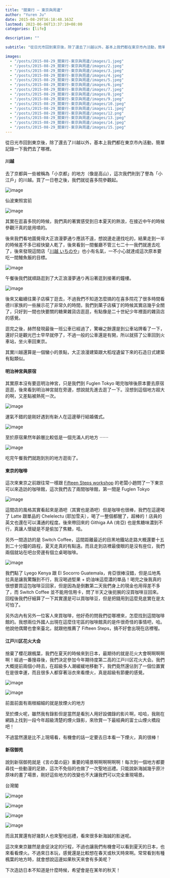 ```yaml
---
title: "關東行 — 東京與周邊"
author: "Yuren Ju"
date: 2015-08-29T16:18:48.163Z
lastmod: 2023-06-06T13:37:10+08:00
categories: [life]

description: ""

subtitle: "從日光市回到東京後，除了還去了川越以外，基本上我們都在東京市內活動，簡單記錄一下我們去了哪裡。"

images:
  - "/posts/2015-08-29_關東行-東京與周邊/images/1.jpeg"
  - "/posts/2015-08-29_關東行-東京與周邊/images/2.jpeg"
  - "/posts/2015-08-29_關東行-東京與周邊/images/3.jpeg"
  - "/posts/2015-08-29_關東行-東京與周邊/images/4.jpeg"
  - "/posts/2015-08-29_關東行-東京與周邊/images/5.jpeg"
  - "/posts/2015-08-29_關東行-東京與周邊/images/6.jpeg"
  - "/posts/2015-08-29_關東行-東京與周邊/images/7.jpeg"
  - "/posts/2015-08-29_關東行-東京與周邊/images/8.jpeg"
  - "/posts/2015-08-29_關東行-東京與周邊/images/9.jpeg"
  - "/posts/2015-08-29_關東行-東京與周邊/images/10.jpeg"
  - "/posts/2015-08-29_關東行-東京與周邊/images/11.jpeg"
  - "/posts/2015-08-29_關東行-東京與周邊/images/12.png"
  - "/posts/2015-08-29_關東行-東京與周邊/images/13.jpeg"
  - "/posts/2015-08-29_關東行-東京與周邊/images/14.jpeg"
  - "/posts/2015-08-29_關東行-東京與周邊/images/15.jpeg"
---
```


從日光市回到東京後，除了還去了川越以外，基本上我們都在東京市內活動，簡單記錄一下我們去了哪裡。

#### 川越

去了京都與一些被稱為「小京都」的地方（像是高山），這次我們則到了譽為「小江戶」的川越。買了一日卷之後，我們就從喜多院參觀起。

![image](/posts/2015-08-29_關東行-東京與周邊/images/1.jpeg#layoutTextWidth)

仙波東照宮前

![image](/posts/2015-08-29_關東行-東京與周邊/images/2.jpeg#layoutTextWidth)

其實在逛喜多院的時候，我們真的著實感受到日本夏天的熱浪，在接近中午的時候參觀汗真的是用噴的。

後來我們看地圖覺得大正浪漫夢通り應該不遠，想說邊走邊找吃的，結果走到一半的時候差不多已經快變人乾了，後來看到一間餐廳不管三七二十一我們就進去吃了，後來發現這間店「[川越 いちのや](http://tabelog.com/saitama/A1103/A110303/11000139/)」也小有名氣，一不小心就達成這次原本要吃一間鰻魚飯的目標。

![image](/posts/2015-08-29_關東行-東京與周邊/images/3.jpeg#layoutTextWidth)

午餐後我們就順路逛到了大正浪漫夢通り再沿著逛到接著的鐘樓。

![image](/posts/2015-08-29_關東行-東京與周邊/images/4.jpeg#layoutTextWidth)

後來又繼續往菓子店橫丁逛去，不過我們不知道怎麼搞的在喜多院花了很多時間看德川家族的一些展示花了非常久的時間，我們到菓子店橫丁的時候其實店幾乎全關了，只好到一間也快要關的糖果雜貨店逛逛，有點像是二十世紀少年裡面的雜貨店的感覺。

逛完之後，赫然發現最後一班公車已經過了，驚嚇之餘還是到公車站牌看了一下，還好只是觀光巴士早早就停了，不過一般的公車還是有開，所以就搭了公車回到火車站，坐火車回東京。

其實川越還算是一個蠻小的景點，大正浪漫建築跟大稻埕遺留下來的石造日式建築有點類似。

#### 明治神宮與原宿

其實原本沒有要逛明治神宮，只是我們到 Fuglen Tokyo 喝完咖啡後原本要去原宿逛逛，後來看到明治神宮就在旁邊，想說就先進去逛了一下。沒想到這個地方超大的啊，又差點被熱死一次。

![image](/posts/2015-08-29_關東行-東京與周邊/images/5.jpeg#layoutTextWidth)

運氣不錯的是剛好遇到有新人在這邊舉行結婚儀式。

![image](/posts/2015-08-29_關東行-東京與周邊/images/6.jpeg#layoutTextWidth)

至於原宿果然年齡層比較低是一個充滿人的地方 ⋯⋯

![image](/posts/2015-08-29_關東行-東京與周邊/images/7.jpeg#layoutTextWidth)

吃完午餐我們就跑到別的地方逛街了。

#### 東京的咖啡

這次來東京之前跟往常一樣跟 [Fifteen Steps workshop](https://www.facebook.com/15Steps) 的老闆小趙問了一下東京可以來造訪的咖啡館，這次我們去了兩間咖啡館，第一間是 Fuglen Tokyo

![image](/posts/2015-08-29_關東行-東京與周邊/images/8.jpeg#layoutTextWidth)

這間店的風格其實看起來是酒吧（其實也是酒吧）但是咖啡也很棒，我們在這邊喝了 Latte 跟單品的 Chelelectu (耶加雪夫），喝了一整個都醒了，超棒的！店員的英文也還在可以溝通的程度。後來帶回來的 Githiga AA (肯亞) 也是焦糖味濃到不行，真讓人懷疑是不是偷加了焦糖，哈。

另外一間造訪的是 Switch Coffee，這間距離最近的目黑地鐵站走路大概還要十五到二十分鐘的路程，夏天走真的有點遠。而且走到店裡最傻眼的是沒有座位，我們兩個就站在吧台旁邊有個立桌喝咖啡。

![image](/posts/2015-08-29_關東行-東京與周邊/images/9.jpeg#layoutTextWidth)

我們點了 Lyego Kenya 跟 El Socorro Guatemala，肯亞很棒沒錯，但是瓜地馬拉真是讓我驚豔到不行，我沒喝過堅果 + 奶油味這麼濃的單品！喝完之後我真的很想要買這包咖啡豆回家，但是因為是倒數第二天我們身上的現金也用得差不多了，而 Switch Coffee 並不能用信用卡，問了半天之後扼腕的沒買咖啡豆回來。回程後我們仔細算了一下其實還是可以買咖啡豆，但是把錢用到這麼見底實在是太可怕了。

另外店內有另外一位客人來買咖啡，他好奇的問我們從哪裡來，怎麼找到這間咖啡館的。我想兩位外國人出現在這麼住宅區的咖啡館真的是件很奇怪的事情吧，哈。他說他偶爾也會來臺北，就跟他推薦了 Fifteen Steps，搞不好會出現在店裡喔。

#### 江戸川区花火大会

捨棄了櫻花跟楓葉，我們在夏天的時候來到日本，最期待的就是花火大會啊啊啊啊啊！經過一番搜尋後，我們決定參加今年期待度第二高的江戸川区花火大会。我們大概提前兩個小時去，在超級多人潮緩緩地移動下，我們竟然還佔到了一個位置實在是很幸運，而且很多人都穿著浴衣來看煙火，真是超級有節慶的感覺。

![image](/posts/2015-08-29_關東行-東京與周邊/images/10.jpeg#layoutTextWidth)

![image](/posts/2015-08-29_關東行-東京與周邊/images/11.jpeg#layoutTextWidth)

前面前面有兩根細細的就是放煙火的地方

至於煙火呢，雖然我有錄影但是當然是看別人用好設備錄的影片啊，哈哈，我剛在網路上找到一段今年超級清楚的煙火錄影，來欣賞一下最經典的富士山煙火橋段吧！

不過當然還是比不上現場看，有機會的話一定要去日本看一下煙火，真的很棒！

#### 新宿御苑

說到新宿御苑就是《言の葉の庭》重要的場景啊啊啊啊啊啊！每次到一個地方都要尋找一些動漫的足跡，這次不免俗的也做了一次聖地巡禮。只能說新海誠幾乎原汁原味的畫了場景，剛好這些地方的改變也不大讓我們可以完全重現場景。

台灣閣

![image](/posts/2015-08-29_關東行-東京與周邊/images/12.png#layoutTextWidth)

![image](/posts/2015-08-29_關東行-東京與周邊/images/13.jpeg#layoutTextWidth)

![image](/posts/2015-08-29_關東行-東京與周邊/images/14.jpeg#layoutTextWidth)

![image](/posts/2015-08-29_關東行-東京與周邊/images/15.jpeg#layoutTextWidth)

而且其實還有好幾對人也來聖地巡禮，看來很多新海誠的影迷呢。

這次來東京雖然是倉促決定的行程，不過也讓我們有機會可以看到夏天的日本，也來看看煙火。不過來日本玩，感覺還是比較想在春天或秋天時來啊。常常看到有種楓葉的地方時，就會想說這邊如果秋天來會有多美呢？

下次造訪日本不知道是什麼時候，希望會是在某年的秋天！
